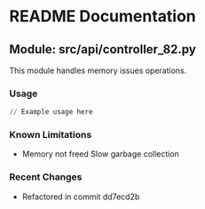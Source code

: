 # README Documentation

## Module: src/api/controller_82.py

This module handles memory issues operations.

### Usage

```python
// Example usage here
```

### Known Limitations

- Memory not freed Slow garbage collection

### Recent Changes

- Refactored in commit dd7ecd2b
